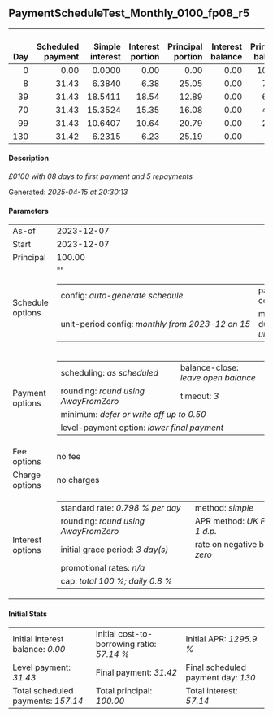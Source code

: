 <h2>PaymentScheduleTest_Monthly_0100_fp08_r5</h2>
<table>
    <thead style="vertical-align: bottom;">
        <th style="text-align: right;">Day</th>
        <th style="text-align: right;">Scheduled payment</th>
        <th style="text-align: right;">Simple interest</th>
        <th style="text-align: right;">Interest portion</th>
        <th style="text-align: right;">Principal portion</th>
        <th style="text-align: right;">Interest balance</th>
        <th style="text-align: right;">Principal balance</th>
        <th style="text-align: right;">Total simple interest</th>
        <th style="text-align: right;">Total interest</th>
        <th style="text-align: right;">Total principal</th>
    </thead>
    <tr style="text-align: right;">
        <td class="ci00">0</td>
        <td class="ci01" style="white-space: nowrap;">0.00</td>
        <td class="ci02">0.0000</td>
        <td class="ci03">0.00</td>
        <td class="ci04">0.00</td>
        <td class="ci05">0.00</td>
        <td class="ci06">100.00</td>
        <td class="ci07">0.0000</td>
        <td class="ci08">0.00</td>
        <td class="ci09">0.00</td>
    </tr>
    <tr style="text-align: right;">
        <td class="ci00">8</td>
        <td class="ci01" style="white-space: nowrap;">31.43</td>
        <td class="ci02">6.3840</td>
        <td class="ci03">6.38</td>
        <td class="ci04">25.05</td>
        <td class="ci05">0.00</td>
        <td class="ci06">74.95</td>
        <td class="ci07">6.3840</td>
        <td class="ci08">6.38</td>
        <td class="ci09">25.05</td>
    </tr>
    <tr style="text-align: right;">
        <td class="ci00">39</td>
        <td class="ci01" style="white-space: nowrap;">31.43</td>
        <td class="ci02">18.5411</td>
        <td class="ci03">18.54</td>
        <td class="ci04">12.89</td>
        <td class="ci05">0.00</td>
        <td class="ci06">62.06</td>
        <td class="ci07">24.9251</td>
        <td class="ci08">24.92</td>
        <td class="ci09">37.94</td>
    </tr>
    <tr style="text-align: right;">
        <td class="ci00">70</td>
        <td class="ci01" style="white-space: nowrap;">31.43</td>
        <td class="ci02">15.3524</td>
        <td class="ci03">15.35</td>
        <td class="ci04">16.08</td>
        <td class="ci05">0.00</td>
        <td class="ci06">45.98</td>
        <td class="ci07">40.2775</td>
        <td class="ci08">40.27</td>
        <td class="ci09">54.02</td>
    </tr>
    <tr style="text-align: right;">
        <td class="ci00">99</td>
        <td class="ci01" style="white-space: nowrap;">31.43</td>
        <td class="ci02">10.6407</td>
        <td class="ci03">10.64</td>
        <td class="ci04">20.79</td>
        <td class="ci05">0.00</td>
        <td class="ci06">25.19</td>
        <td class="ci07">50.9182</td>
        <td class="ci08">50.91</td>
        <td class="ci09">74.81</td>
    </tr>
    <tr style="text-align: right;">
        <td class="ci00">130</td>
        <td class="ci01" style="white-space: nowrap;">31.42</td>
        <td class="ci02">6.2315</td>
        <td class="ci03">6.23</td>
        <td class="ci04">25.19</td>
        <td class="ci05">0.00</td>
        <td class="ci06">0.00</td>
        <td class="ci07">57.1497</td>
        <td class="ci08">57.14</td>
        <td class="ci09">100.00</td>
    </tr>
</table>
<h4>Description</h4>
<p><i>£0100 with 08 days to first payment and 5 repayments</i></p>
<p>Generated: <i>2025-04-15 at 20:30:13</i></p>
<h4>Parameters</h4>
<table>
    <tr>
        <td>As-of</td>
        <td>2023-12-07</td>
    </tr>
    <tr>
        <td>Start</td>
        <td>2023-12-07</td>
    </tr>
    <tr>
        <td>Principal</td>
        <td>100.00</td>
    </tr>
    <tr>
        <td>Schedule options</td>
        <td>
            <table>
                <tr>
                    <td>config: <i>auto-generate schedule</i></td>
                    <td>payment count: <i>5</i></td>
                </tr>
                <tr>
                    <td style="white-space: nowrap;">unit-period config: <i>monthly from 2023-12 on 15</i></td>""
                    <td>max duration: <i>unlimited</i></td>
                </tr>
            </table>
        </td>
    </tr>
    <tr>
        <td>Payment options</td>
        <td>
            <table>
                <tr>
                    <td>scheduling: <i>as scheduled</i></td>
                    <td>balance-close: <i>leave&nbsp;open&nbsp;balance</i></td>
                </tr>
                <tr>
                    <td>rounding: <i>round using AwayFromZero</i></td>
                    <td>timeout: <i>3</i></td>
                </tr>
                <tr>
                    <td colspan='2'>minimum: <i>defer&nbsp;or&nbsp;write&nbsp;off&nbsp;up&nbsp;to&nbsp;0.50</i></td>
                </tr>
                <tr>
                    <td colspan='2'>level-payment option: <i>lower&nbsp;final&nbsp;payment</i></td>
                </tr>
            </table>
        </td>
    </tr>
    <tr>
        <td>Fee options</td>
        <td>no fee
        </td>
    </tr>
    <tr>
        <td>Charge options</td>
        <td>no charges
        </td>
    </tr>
    <tr>
        <td>Interest options</td>
        <td>
            <table>
                <tr>
                    <td>standard rate: <i>0.798 % per day</i></td>
                    <td>method: <i>simple</i></td>
                </tr>
                <tr>
                    <td>rounding: <i>round using AwayFromZero</i></td>
                    <td>APR method: <i>UK FCA to 1 d.p.</i></td>
                </tr>
                <tr>
                    <td>initial grace period: <i>3 day(s)</i></td>
                    <td>rate on negative balance: <i>zero</i></td>
                </tr>
                <tr>
                    <td colspan="2">promotional rates: <i><i>n/a</i></i></td>
                </tr>
                <tr>
                    <td colspan="2">cap: <i>total 100 %; daily 0.8 %</td>
                </tr>
            </table>
        </td>
    </tr>
</table>
<h4>Initial Stats</h4>
<table>
    <tr>
        <td>Initial interest balance: <i>0.00</i></td>
        <td>Initial cost-to-borrowing ratio: <i>57.14 %</i></td>
        <td>Initial APR: <i>1295.9 %</i></td>
    </tr>
    <tr>
        <td>Level payment: <i>31.43</i></td>
        <td>Final payment: <i>31.42</i></td>
        <td>Final scheduled payment day: <i>130</i></td>
    </tr>
    <tr>
        <td>Total scheduled payments: <i>157.14</i></td>
        <td>Total principal: <i>100.00</i></td>
        <td>Total interest: <i>57.14</i></td>
    </tr>
</table>
